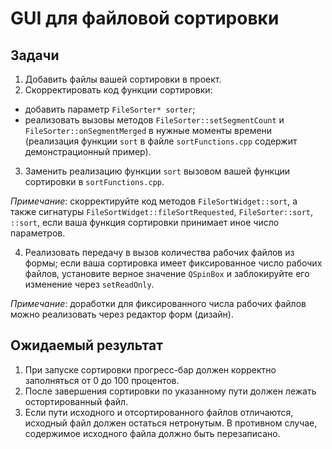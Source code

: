 # GUI для файловой сортировки

## Задачи

1. Добавить файлы вашей сортировки в проект.
2. Скорректировать код функции сортировки:
- добавить параметр `FileSorter* sorter`;
- реализовать вызовы методов `FileSorter::setSegmentCount` и
`FileSorter::onSegmentMerged` в нужные моменты времени
(реализация функции `sort` в файле `sortFunctions.cpp` содержит демонстрационный пример).
3. Заменить реализацию функции `sort` вызовом вашей функции сортировки
в `sortFunctions.cpp`.

*Примечание*: скорректируйте код методов `FileSortWidget::sort`, а также сигнатуры
`FileSortWidget::fileSortRequested`, `FileSorter::sort`, `::sort`,
если ваша функция сортировки принимает иное число параметров.

4. Реализовать передачу в вызов количества рабочих файлов из формы;
если ваша сортировка имеет фиксированное число рабочих файлов,
установите верное значение `QSpinBox` и заблокируйте его изменение через `setReadOnly`.

*Примечание*: доработки для фиксированного числа рабочих файлов можно реализовать через редактор форм (дизайн).

## Ожидаемый результат

1. При запуске сортировки прогресс-бар должен корректно заполняться от 0 до 100 процентов.
2. После завершения сортировки по указанному пути должен лежать остортированный файл.
3. Если пути исходного и отсортированного файлов отличаются, исходный файл должен остаться нетронутым.
В противном случае, содержимое исходного файла должно быть перезаписано.
